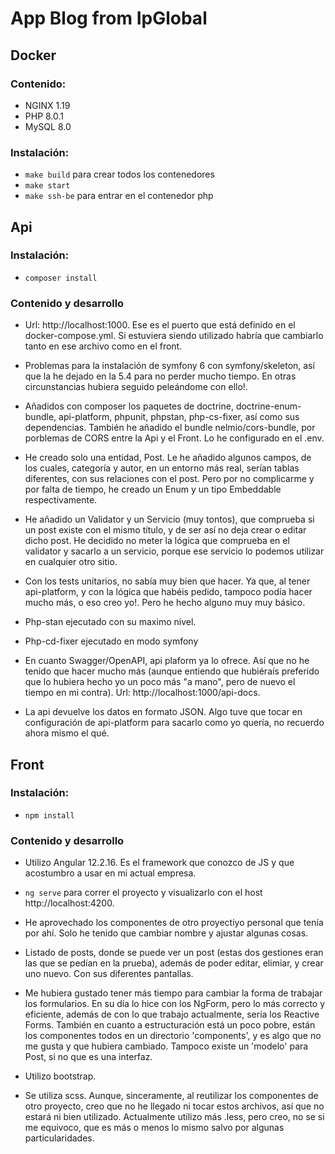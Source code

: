# App Blog from IpGlobal

## Docker

### Contenido:

- NGINX 1.19
- PHP 8.0.1
- MySQL 8.0

### Instalación:

- `make build` para crear todos los contenedores
- `make start`
- `make ssh-be` para entrar en el contenedor php

## Api

### Instalación:

- `composer install`

### Contenido y desarrollo

- Url: http://localhost:1000. Ese es el puerto que está definido en el docker-compose.yml. Si estuviera siendo utilizado habría que cambiarlo tanto en ese archivo como en el front.

- Problemas para la instalación de symfony 6 con symfony/skeleton, así que la he dejado en la 5.4 para no perder mucho tiempo. En otras circunstancias hubiera seguido peleándome con ello!.

- Añadidos con composer los paquetes de doctrine, doctrine-enum-bundle, api-platform, phpunit, phpstan, php-cs-fixer, así como sus dependencias. También he añadido el bundle nelmio/cors-bundle, por porblemas de CORS entre la Api y el Front. Lo he configurado en el .env.

- He creado solo una entidad, Post. Le he añadido algunos campos, de los cuales, categoría y autor, en un entorno más real, serían tablas diferentes, con sus relaciones con el post.
  Pero por no complicarme y por falta de tiempo, he creado un Enum y un tipo Embeddable respectivamente.

- He añadido un Validator y un Servicio (muy tontos), que comprueba si un post existe con el mismo título, y de ser así no deja crear o editar dicho post. He decidido no meter la lógica que comprueba en el validator y sacarlo a un servicio, porque ese servicio lo podemos utilizar en cualquier otro sitio.
- Con los tests unitarios, no sabía muy bien que hacer. Ya que, al tener api-platform, y con la lógica que habéis pedido, tampoco podía hacer mucho más, o eso creo yo!. Pero he hecho alguno muy muy básico.

- Php-stan ejecutado con su maximo nivel.

- Php-cd-fixer ejecutado en modo symfony

- En cuanto Swagger/OpenAPI, api plaform ya lo ofrece. Así que no he tenido que hacer mucho más (aunque entiendo que hubiéraís preferido que lo hubiera hecho yo un poco más "a mano", pero de nuevo el tiempo en mi contra). Url: http://localhost:1000/api-docs.

- La api devuelve los datos en formato JSON. Algo tuve que tocar en configuración de api-platform para sacarlo como yo quería, no recuerdo ahora mismo el qué.

## Front

### Instalación:

- `npm install`

### Contenido y desarrollo

- Utilizo Angular 12.2.16. Es el framework que conozco de JS y que acostumbro a usar en mi actual empresa.

- `ng serve` para correr el proyecto y visualizarlo con el host http://localhost:4200.

- He aprovechado los componentes de otro proyectiyo personal que tenía por ahí. Solo he tenido que cambiar nombre y ajustar algunas cosas.

- Listado de posts, donde se puede ver un post (estas dos gestiones eran las que se pedían en la prueba), además de poder editar, elimiar, y crear uno nuevo. Con sus diferentes pantallas.

- Me hubiera gustado tener más tiempo para cambiar la forma de trabajar los formularios. En su día lo hice con los NgForm, pero lo más correcto y eficiente, además de con lo que trabajo actualmente, sería los Reactive Forms. También en cuanto a estructuración está un poco pobre, están los componentes todos en un directorio 'components', y es algo que no me gusta y que hubiera cambiado.
  Tampoco existe un 'modelo' para Post, si no que es una interfaz.

- Utilizo bootstrap.

- Se utiliza scss. Aunque, sinceramente, al reutilizar los componentes de otro proyecto, creo que no he llegado ni tocar estos archivos, así que no estará ni bien utilizado. Actualmente utilizo más .less, pero creo, no se si me equivoco, que es más o menos lo mismo salvo por algunas particularidades.
